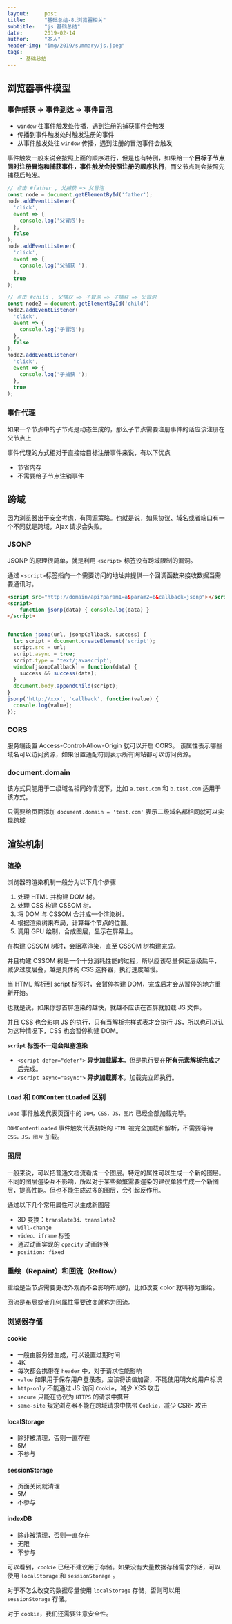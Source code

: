 ```yaml
---
layout:     post
title:      "基础总结-8.浏览器相关"
subtitle:   "js 基础总结"
date:       2019-02-14
author:     "本人"
header-img: "img/2019/summary/js.jpeg"
tags:
    - 基础总结
---
```



## 浏览器事件模型

### 事件捕获 => 事件到达 => 事件冒泡

- `window` 往事件触发处传播，遇到注册的捕获事件会触发
- 传播到事件触发处时触发注册的事件
- 从事件触发处往 `window` 传播，遇到注册的冒泡事件会触发

事件触发一般来说会按照上面的顺序进行，但是也有特例，如果给一个**目标子节点同时注册冒泡和捕获事件，事件触发会按照注册的顺序执行**，而父节点则会按照先捕获后触发。

```javascript
// 点击 #father , 父捕获 => 父冒泡
const node = document.getElementById('father');
node.addEventListener(
  'click',
  event => {
    console.log('父冒泡');
  },
  false
);
node.addEventListener(
  'click',
  event => {
    console.log('父捕获 ');
  },
  true
);

// 点击 #child , 父捕获 => 子冒泡 => 子捕获 => 父冒泡
const node2 = document.getElementById('child')
node2.addEventListener(
  'click',
  event => {
    console.log('子冒泡');
  },
  false
);
node2.addEventListener(
  'click',
  event => {
    console.log('子捕获 ');
  },
  true
);
```

### 事件代理

如果一个节点中的子节点是动态生成的，那么子节点需要注册事件的话应该注册在父节点上

事件代理的方式相对于直接给目标注册事件来说，有以下优点

- 节省内存
- 不需要给子节点注销事件


## 跨域

因为浏览器出于安全考虑，有同源策略。也就是说，如果协议、域名或者端口有一个不同就是跨域，Ajax 请求会失败。

### JSONP

JSONP 的原理很简单，就是利用 `<script>` 标签没有跨域限制的漏洞。

通过 `<script>`标签指向一个需要访问的地址并提供一个回调函数来接收数据当需要通讯时。

```html
<script src="http://domain/api?param1=a&param2=b&callback=jsonp"></script>
<script>
    function jsonp(data) { console.log(data) }
</script>
```

```javascript

function jsonp(url, jsonpCallback, success) {
  let script = document.createElement('script');
  script.src = url;
  script.async = true;
  script.type = 'text/javascript';
  window[jsonpCallback] = function(data) {
    success && success(data);
  }
  document.body.appendChild(script);
}
jsonp('http://xxx', 'callback', function(value) {
  console.log(value);
});
```

### CORS

服务端设置 Access-Control-Allow-Origin 就可以开启 CORS。 该属性表示哪些域名可以访问资源，如果设置通配符则表示所有网站都可以访问资源。

### document.domain

该方式只能用于二级域名相同的情况下，比如 `a.test.com` 和 `b.test.com` 适用于该方式。

只需要给页面添加 `document.domain = 'test.com'` 表示二级域名都相同就可以实现跨域


## 渲染机制

### 渲染

浏览器的渲染机制一般分为以下几个步骤

1. 处理 HTML 并构建 DOM 树。
2. 处理 CSS 构建 CSSOM 树。
3. 将 DOM 与 CSSOM 合并成一个渲染树。
4. 根据渲染树来布局，计算每个节点的位置。
5. 调用 GPU 绘制，合成图层，显示在屏幕上。

在构建 CSSOM 树时，会阻塞渲染，直至 CSSOM 树构建完成。

并且构建 CSSOM 树是一个十分消耗性能的过程，所以应该尽量保证层级扁平，减少过度层叠，越是具体的 CSS 选择器，执行速度越慢。

当 HTML 解析到 script 标签时，会暂停构建 DOM，完成后才会从暂停的地方重新开始。

也就是说，如果你想首屏渲染的越快，就越不应该在首屏就加载 JS 文件。

并且 CSS 也会影响 JS 的执行，只有当解析完样式表才会执行 JS，所以也可以认为这种情况下，CSS 也会暂停构建 DOM。

**`script` 标签不一定会阻塞渲染**

- `<script defer="defer">` **异步加载脚本**，但是执行要在**所有元素解析完成**之后完成。
- `<script async="async">` **异步加载脚本**，加载完立即执行。

### `Load` 和 `DOMContentLoaded` 区别

`Load` 事件触发代表页面中的 `DOM，CSS，JS，图片` 已经全部加载完毕。

`DOMContentLoaded` 事件触发代表初始的 `HTML` 被完全加载和解析，不需要等待 `CSS，JS，图片` 加载。

### 图层

一般来说，可以把普通文档流看成一个图层。特定的属性可以生成一个新的图层。不同的图层渲染互不影响，所以对于某些频繁需要渲染的建议单独生成一个新图层，提高性能。但也不能生成过多的图层，会引起反作用。

通过以下几个常用属性可以生成新图层

- 3D 变换：`translate3d、translateZ`
- `will-change`
- `video、iframe` 标签
- 通过动画实现的 `opacity` 动画转换
- `position: fixed`

### 重绘（Repaint）和回流（Reflow）

重绘是当节点需要更改外观而不会影响布局的，比如改变 color 就叫称为重绘。

回流是布局或者几何属性需要改变就称为回流。

### 浏览器存储

#### cookie

- 一般由服务器生成，可以设置过期时间
- 4K
- 每次都会携带在 `header` 中，对于请求性能影响
- `value`	如果用于保存用户登录态，应该将该值加密，不能使用明文的用户标识
- `http-only`	不能通过 JS 访问 `Cookie`，减少 XSS 攻击
- `secure`	只能在协议为 `HTTPS` 的请求中携带
- `same-site`	规定浏览器不能在跨域请求中携带 `Cookie`，减少 CSRF 攻击

#### localStorage

- 除非被清理，否则一直存在	
- 5M
- 不参与

#### sessionStorage

- 页面关闭就清理	
- 5M
- 不参与

#### indexDB

- 除非被清理，否则一直存在
- 无限
- 不参与

可以看到，`cookie` 已经不建议用于存储。如果没有大量数据存储需求的话，可以使用 `localStorage` 和 `sessionStorage` 。

对于不怎么改变的数据尽量使用 `localStorage` 存储，否则可以用 `sessionStorage` 存储。

对于 `cookie`，我们还需要注意安全性。


